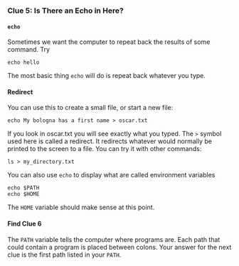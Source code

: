 ### Clue 5: Is There an Echo in Here? ###

#### `echo` ####

Sometimes we want the computer to repeat back the results of some command. Try

    echo hello
    
The most basic thing `echo` will do is repeat back whatever you type. 

#### Redirect ####
You can use this to create a small file, or start a new file:

    echo My bologna has a first name > oscar.txt
    
If you look in oscar.txt you will see exactly what you typed. The `>` symbol
used here is called a redirect. It redirects whatever would normally be printed
to the screen to a file. You can try it with other commands:

    ls > my_directory.txt
    
You can also use `echo` to display what are called environment variables

    echo $PATH
    echo $HOME

The `HOME` variable should make sense at this point. 

#### Find Clue 6 ####

The `PATH` variable tells the computer where programs are. Each path that could 
contain a program is placed between colons. Your answer for the next clue is the 
first path listed in your `PATH`.
